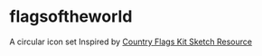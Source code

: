 # flagsoftheworld
A circular icon set
Inspired by [Country Flags Kit Sketch Resource](https://slack-redir.net/link?url=https%3A%2F%2Fwww.sketchappsources.com%2Ffree-source%2F2101-all-coutry-flags-kit-sketch-freebie-resource.html)
